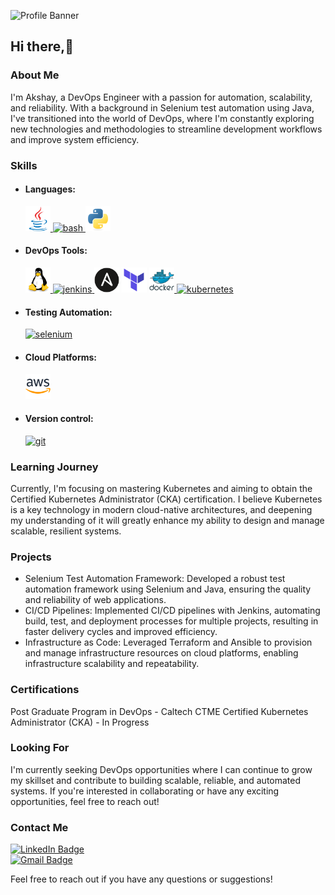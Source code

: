 ![Profile Banner](https://github.com/akshay-imanuel/akshay-imanuel/assets/84606629/2001a2af-ffa8-43a7-8831-bea7f26e92cf)

## Hi there,👋 
### About Me 
   I'm Akshay, a DevOps Engineer with a passion for automation, scalability, and reliability. With a background in Selenium test automation using Java, I've transitioned into the world of DevOps, where I'm constantly exploring new technologies and methodologies to streamline development workflows and improve system efficiency.


### Skills 
<div>
  <ul>
    <li> 
      <h4 align=“”left> Languages: </h4>
      <p align=“left”>
        <a href="https://www.java.com" target="_blank" rel="noreferrer"> <img src="https://raw.githubusercontent.com/devicons/devicon/master/icons/java/java-original.svg" alt="java" width="40" height="40"/> </a> 
        <a href="https://www.gnu.org/software/bash/" target="_blank" rel="noreferrer"> <img src="https://www.vectorlogo.zone/logos/gnu_bash/gnu_bash-icon.svg" alt="bash" width="40" height="40"/> </a> 
        <a href="https://www.python.org" target="_blank" rel="noreferrer"> <img src="https://raw.githubusercontent.com/devicons/devicon/master/icons/python/python-original.svg" alt="python" width="40" height="40"/>            </a>
      </p>
    </li>
    <li> 
      <h4 align=“”left> DevOps Tools: </h4>
      <p align=“left”>
        <a href="https://www.linux.org/" target="_blank" rel="noreferrer"> <img src="https://raw.githubusercontent.com/devicons/devicon/master/icons/linux/linux-original.svg" alt="linux" width="40" height="40"/> </a>
        <a href="https://www.jenkins.io" target="_blank" rel="noreferrer"> <img src="https://www.vectorlogo.zone/logos/jenkins/jenkins-icon.svg" alt="jenkins" width="40" height="40"/> </a>
        <img src="https://raw.githubusercontent.com/devicons/devicon/master/icons/ansible/ansible-original.svg" alt="Ansible" width="40" height="40">
        <img src="https://raw.githubusercontent.com/devicons/devicon/master/icons/terraform/terraform-original.svg" alt="Terraform" width="40" height="40">
        <a href="https://www.docker.com/" target="_blank" rel="noreferrer"> <img src="https://raw.githubusercontent.com/devicons/devicon/master/icons/docker/docker-original-wordmark.svg" alt="docker" width="40"                 height="40"/> </a> 
        <a href="https://kubernetes.io" target="_blank" rel="noreferrer"> <img src="https://www.vectorlogo.zone/logos/kubernetes/kubernetes-icon.svg" alt="kubernetes" width="40" height="40"/> </a>
      </p>
    </li>
    <li> 
      <h4 align=“”left> Testing Automation: </h4>
      <p align=“left”>
        <a href="https://www.selenium.dev" target="_blank" rel="noreferrer"> <img src="https://raw.githubusercontent.com/detain/svg-logos/780f25886640cef088af994181646db2f6b1a3f8/svg/selenium-logo.svg" alt="selenium"           width="40" height="40"/> </a> 
      </p>
    </li>
    <li> 
      <h4 align=“”left> Cloud Platforms: </h4>
      <p align=“left”>
         <a href="https://aws.amazon.com" target="_blank" rel="noreferrer"> <img src="https://raw.githubusercontent.com/devicons/devicon/master/icons/amazonwebservices/amazonwebservices-original-wordmark.svg"                   alt="aws" width="40" height="40"/> </a> 
      </p>
    </li>
    <li> 
      <h4 align=“”left> Version control: </h4>
      <p align=“left”>
        <a href="https://git-scm.com/" target="_blank" rel="noreferrer"> <img src="https://www.vectorlogo.zone/logos/git-scm/git-scm-icon.svg" alt="git" width="40" height="40"/> </a> 
      </p>
    </li>
  </ul>
</div>

### Learning Journey 
Currently, I'm focusing on mastering Kubernetes and aiming to obtain the Certified Kubernetes Administrator (CKA) certification. I believe Kubernetes is a key technology in modern cloud-native architectures, and deepening my understanding of it will greatly enhance my ability to design and manage scalable, resilient systems.



### Projects 
- Selenium Test Automation Framework: Developed a robust test automation framework using Selenium and Java, ensuring the quality and reliability of web applications.
- CI/CD Pipelines: Implemented CI/CD pipelines with Jenkins, automating build, test, and deployment processes for multiple projects, resulting in faster delivery cycles and improved efficiency.
- Infrastructure as Code: Leveraged Terraform and Ansible to provision and manage infrastructure resources on cloud platforms, enabling infrastructure scalability and repeatability.


### Certifications 
Post Graduate Program in DevOps - Caltech CTME
Certified Kubernetes Administrator (CKA) - In Progress

### Looking For 
I'm currently seeking DevOps opportunities where I can continue to grow my skillset and contribute to building scalable, reliable, and automated systems. If you're interested in collaborating or have any exciting opportunities, feel free to reach out!

### Contact Me 
<div id="badges">
  <a href="https://www.linkedin.com/in/akshay-n-imanuel/">
    <img src="https://img.shields.io/badge/LinkedIn-blue?style=for-the-badge&logo=linkedin&logoColor=white" alt="LinkedIn Badge"/>
  </a>
</div>
<div id="badges">
  <a href="mailto:akshaynimanuel@gmail.com">
    <img src="https://img.shields.io/badge/Gmail-white?style=for-the-badge&logo=gmail&logoColor=Red" alt="Gmail Badge"/>
  </a>
</div>

Feel free to reach out if you have any questions or suggestions!

